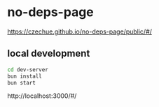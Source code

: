 # no-deps-page

https://czechue.github.io/no-deps-page/public/#/

## local development

```bash
cd dev-server
bun install
bun start
```

http://localhost:3000/#/

